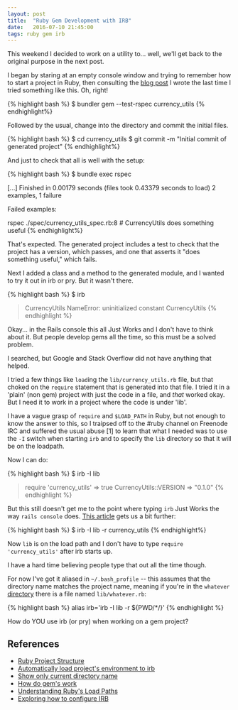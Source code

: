 ```yaml
---
layout: post
title:  "Ruby Gem Development with IRB"
date:   2016-07-10 21:45:00
tags: ruby gem irb
---
```


This weekend I decided to work on a utility to... well, we'll get back to the original purpose in the next post.

I began by staring at an empty console window and trying to remember how to start a project in Ruby, then consulting the [blog post][rps] I wrote the last time I tried something like this.  Oh, right!

{% highlight bash %}
$ bundler gem --test-rspec currency_utils
{% endhighlight%}

Followed by the usual, change into the directory and commit the initial files.

{% highlight bash %}
$ cd currency_utils
$ git commit -m "Initial commit of generated project"
{% endhighlight%}

And just to check that all is well with the setup:

{% highlight bash %}
$ bundle exec rspec

[...]
Finished in 0.00179 seconds (files took 0.43379 seconds to load)
2 examples, 1 failure

Failed examples:

rspec ./spec/currency_utils_spec.rb:8 # CurrencyUtils does something useful
{% endhighlight%}

That's expected. The generated project includes a test to check that the project has a version, which passes, and one that asserts it "does something useful," which fails.

Next I added a class and a method to the generated module, and I wanted to try it out in irb or pry.  But it wasn't there.

{% highlight bash %}
$ irb
> CurrencyUtils
NameError: uninitialized constant CurrencyUtils
{% endhighlight %}

Okay... in the Rails console this all Just Works and I don't have to think about it.  But people develop gems all the time, so this must be a solved problem.

I searched, but Google and Stack Overflow did not have anything that helped.

I tried a few things like `load`ing the `lib/currency_utils.rb` file, but that choked on the `require` statement that is generated into that file.  I tried it in a 'plain' (non gem) project with just the code in a file, and _that_ worked okay.  But I need it to work in a project where the code is under 'lib'.

I have a vague grasp of `require` and `$LOAD_PATH` in Ruby, but not enough to know the answer to this, so I traipsed off to the #ruby channel on Freenode IRC and suffered the usual abuse [1] to learn that what I needed was to use the `-I` switch when starting `irb` and to specify the `lib` directory so that it will be on the loadpath.

Now I can do:

{% highlight bash %}
$ irb -I lib
> require 'currency_utils'
=> true
> CurrencyUtils::VERSION
=> "0.1.0"
{% endhighlight %}

But this still doesn't get me to the point where typing `irb` Just Works the way `rails console` does.  [This article][auto-load] gets us a bit further:

{% highlight bash %}
$ irb -I lib -r currency_utils
{% endhighlight%}

Now `lib` is on the load path and I don't have to type `require 'currency_utils'` after irb starts up.

I have a hard time believing people type that out all the time though.

For now I've got it aliased in `~/.bash_profile` -- this assumes that the directory name matches the project name, meaning if you're in the `whatever` [directory][dirname] there is a file named `lib/whatever.rb`:

{% highlight bash %}
alias irb='irb -I lib -r ${PWD/*\/}'
{% endhighlight %}

How do YOU use irb (or pry) when working on a gem project?

## References

* [Ruby Project Structure][rps]
* [Automatically load project's environment to irb][auto-load]
* [Show only current directory name][dirname]
* [How do gem's work][hdgw]
* [Understanding Ruby's Load Paths][urlp]
* [Exploring how to configure IRB][htc]

[rps]: http://wsmoak.net/2015/02/22/ruby-project-structure.html
[dirname]: http://superuser.com/questions/60555/show-only-current-directory-name-not-full-path-on-bash-prompt
[hdgw]: http://www.justinweiss.com/articles/how-do-gems-work/
[urlp]: http://stackoverflow.com/questions/6671318/understanding-rubys-load-paths
[htc]: http://tagaholic.me/2009/05/29/exploring-how-to-configure-irb.html
[auto-load]: http://stackoverflow.com/questions/5424905/automatically-load-projects-environment-to-irb
